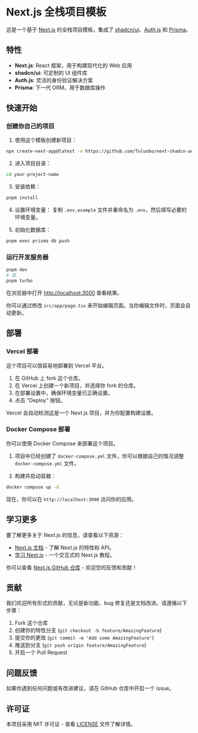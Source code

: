 # Next.js 全栈项目模板

这是一个基于 [Next.js](https://nextjs.org/) 的全栈项目模板，集成了 [shadcn/ui](https://ui.shadcn.com/)、[Auth.js](https://authjs.dev/) 和 [Prisma](https://www.prisma.io/)。

## 特性

- **Next.js**: React 框架，用于构建现代化的 Web 应用
- **shadcn/ui**: 可定制的 UI 组件库
- **Auth.js**: 灵活的身份验证解决方案
- **Prisma**: 下一代 ORM，用于数据库操作

## 快速开始

### 创建你自己的项目

1. 使用这个模板创建新项目：

```bash
npx create-next-app@latest -e https://github.com/Tuluobo/next-shadcn-auth-template --use-pnpm your-project-name
```

2. 进入项目目录：

```bash
cd your-project-name
```

3. 安装依赖：

```bash
pnpm install
```

4. 设置环境变量：
   复制 `.env.example` 文件并重命名为 `.env`，然后填写必要的环境变量。

5. 初始化数据库：

```bash
pnpm exec prisma db push
```

### 运行开发服务器

```bash
pnpm dev
# 或
pnpm turbo
```

在浏览器中打开 [http://localhost:3000](http://localhost:3000) 查看结果。

你可以通过修改 `src/app/page.tsx` 来开始编辑页面。当你编辑文件时，页面会自动更新。

## 部署

### Vercel 部署

这个项目可以很容易地部署到 Vercel 平台。

1. 在 GitHub 上 fork 这个仓库。
2. 在 Vercel 上创建一个新项目，并选择你 fork 的仓库。
3. 在部署设置中，确保环境变量已正确设置。
4. 点击 "Deploy" 按钮。

Vercel 会自动检测这是一个 Next.js 项目，并为你配置构建设置。

### Docker Compose 部署

你可以使用 Docker Compose 来部署这个项目。

1. 项目中已经创建了 `docker-compose.yml` 文件，你可以根据自己的情况调整 `docker-compose.yml` 文件。

2. 构建并启动容器：

```bash
docker compose up -d
```

现在，你可以在 `http://localhost:3000` 访问你的应用。

## 学习更多

要了解更多关于 Next.js 的信息，请查看以下资源：

- [Next.js 文档](https://nextjs.org/docs) - 了解 Next.js 的特性和 API。
- [学习 Next.js](https://nextjs.org/learn) - 一个交互式的 Next.js 教程。

你可以查看 [Next.js GitHub 仓库](https://github.com/vercel/next.js/) - 欢迎您的反馈和贡献！

## 贡献

我们欢迎所有形式的贡献，无论是新功能、bug 修复还是文档改进。请遵循以下步骤：

1. Fork 这个仓库
2. 创建你的特性分支 (`git checkout -b feature/AmazingFeature`)
3. 提交你的更改 (`git commit -m 'Add some AmazingFeature'`)
4. 推送到分支 (`git push origin feature/AmazingFeature`)
5. 开启一个 Pull Request

## 问题反馈

如果你遇到任何问题或有改进建议，请在 GitHub 仓库中开启一个 issue。

## 许可证

本项目采用 MIT 许可证 - 查看 [LICENSE](LICENSE) 文件了解详情。
